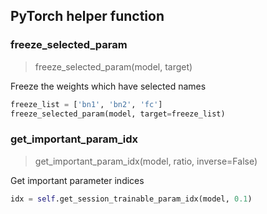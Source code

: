 ## PyTorch helper function

### freeze_selected_param

> freeze_selected_param(model, target)

Freeze the weights which have selected names

``` python
freeze_list = ['bn1', 'bn2', 'fc']
freeze_selected_param(model, target=freeze_list)
```

### get_important_param_idx

> get_important_param_idx(model, ratio, inverse=False)

Get important parameter indices

``` python
idx = self.get_session_trainable_param_idx(model, 0.1)
```
